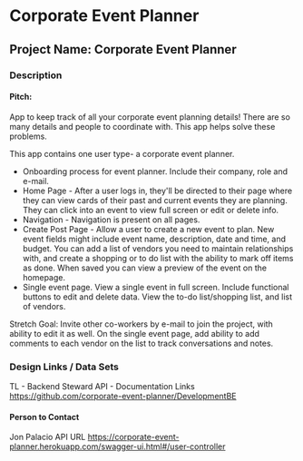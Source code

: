 # Corporate Event Planner

## Project Name: Corporate Event Planner

### Description
#### Pitch: 
App to keep track of all your corporate event planning details! There are so many details and people to coordinate with. This app helps solve these problems.

This app contains one user type- a corporate event planner.  
* Onboarding process for event planner. Include their company, role and e-mail.
* Home Page - After a user logs in, they'll be directed to their page where they can view cards of their past and current events they are planning. They can click into an event to view full screen or edit or delete info.
* Navigation - Navigation is present on all pages.
* Create Post Page - Allow a user to create a new event to plan.  New event fields might include event name, description, date and time, and budget. You can add a list of vendors you need to maintain relationships with, and create a shopping or to do list with the ability to mark off items as done. When saved you can view a preview of the event on the homepage.
* Single event page. View a single event in full screen. Include functional buttons to edit and delete data.  View the to-do list/shopping list, and list of vendors.

Stretch Goal: Invite other co-workers by e-mail to join the project, with ability to edit it as well. On the single event page, add ability to add comments to each vendor on the list to track conversations and notes.

### Design Links / Data Sets
TL - Backend Steward
API - Documentation Links
https://github.com/corporate-event-planner/DevelopmentBE

####  Person to Contact
Jon Palacio
API URL
https://corporate-event-planner.herokuapp.com/swagger-ui.html#/user-controller
